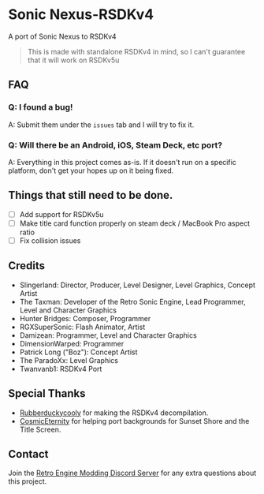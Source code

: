 # **Sonic Nexus-RSDKv4**
A port of Sonic Nexus to RSDKv4

> This is made with standalone RSDKv4 in mind, so I can't guarantee that it will work on RSDKv5u  

## FAQ

### Q: I found a bug!
A: Submit them under the `issues` tab and I will try to fix it.

### Q: Will there be an Android, iOS, Steam Deck, etc port?
A: Everything in this project comes as-is. If it doesn't run on a specific platform, don't get your hopes up on it being fixed.

## Things that still need to be done.
- [ ] Add support for RSDKv5u
- [ ] Make title card function properly on steam deck / MacBook Pro aspect ratio
- [ ] Fix collision issues

## Credits
*	Slingerland: Director, Producer, Level Designer, Level Graphics, Concept Artist
*	The Taxman: Developer of the Retro Sonic Engine, Lead Programmer, Level and Character Graphics
*	Hunter Bridges: Composer, Programmer
*	RGXSuperSonic: Flash Animator, Artist
*	Damizean: Programmer, Level and Character Graphics
*	DimensionWarped: Programmer
*	Patrick Long ("Boz"): Concept Artist
*	The ParadoXx: Level Graphics
*	Twanvanb1: RSDKv4 Port


## Special Thanks
* [Rubberduckycooly](https://github.com/Rubberduckycooly) for making the RSDKv4 decompilation.
* [CosmicEternity](https://github.com/LittlePlanetCD) for helping port backgrounds for Sunset Shore and the Title Screen.

## Contact
Join the [Retro Engine Modding Discord Server](https://dc.railgun.works/retroengine) for any extra questions about this project.
